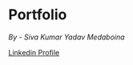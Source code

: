 # Portfolio

_By - Siva Kumar Yadav Medaboina_

[Linkedin Profile](https://www.linkedin.com/in/siva-kumar-yadav-medaboina-68571b222/)
